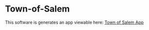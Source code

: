# Town-of-Salem

This software is generates an app viewable here: [Town of Salem App](https://replit.com/@EngineerYo/Town-of-Salem?v=1)
